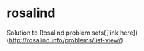 # rosalind
Solution to Rosalind problem sets([link here])(http://rosalind.info/problems/list-view/)
